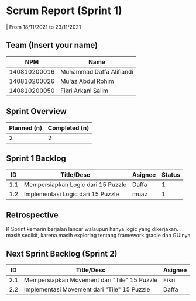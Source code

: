 # Scrum Report (Sprint 1)
| From 18/11/2021 to 23/11/2021

## Team (Insert your name)
| NPM           | Name        |
| ------------- |-------------|
| 140810200016  | Muhammad Daffa Alifiandi   |
| 140810200026  | Mu'az Abdul Rohim    |
| 140810200050  | Fikri Arkani Salim|

## Sprint Overview
| Planned (n)   | Completed (n) |
| ------------- |-------------- |
| 2             | 2             |

## Sprint 1 Backlog

| ID  | Title/Desc | Asignee | Status |
| --- | ---------- | ------- | ------ |
| 1.1 | Mempersiapkan Logic dari 15 Puzzle | Daffa |  1 |
| 1.2 | Implementasi Logic dari 15 Puzzle |  muaz | 1 |

## Retrospective 
K
Sprint kemarin berjalan lancar walaupun hanya logic yang dikerjakan. masih sedikit, karena masih exploring tentang framework gradle dan GUInya

## Next Sprint Backlog (Sprint 2)
| ID  | Title/Desc | Asignee | 
| --- | ---------- | ------- | 
| 2.1 | Mempersiapkan Movement dari "Tile" 15 Puzzle | Fikri| 
| 2.2 | Implementasi Movement dari "Tile" 15 Puzzle  | Daffa | 
